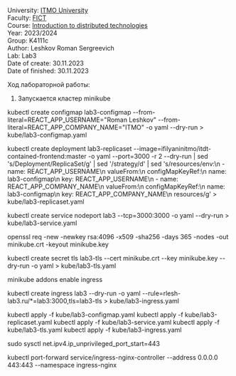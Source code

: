 University: [ITMO University](https://itmo.ru/ru/)  
Faculty: [FICT](https://fict.itmo.ru)  
Course: [Introduction to distributed technologies](https://github.com/itmo-ict-faculty/introduction-to-distributed-technologies)  
Year: 2023/2024  
Group: K4111c  
Author: Leshkov Roman Sergreevich  
Lab: Lab3  
Date of create: 30.11.2023  
Date of finished: 30.11.2023  

Ход лабораторной работы:

1. Запускается кластер minikube

kubectl create configmap lab3-configmap --from-literal=REACT_APP_USERNAME="Roman Leshkov"  --from-literal=REACT_APP_COMPANY_NAME="ITMO" -o yaml --dry-run > kube/lab3-configmap.yaml

kubectl create deployment lab3-replicaset --image=ifilyaninitmo/itdt-contained-frontend:master -o yaml --port=3000 -r 2 --dry-run | sed 's/Deployment/ReplicaSet/g' | sed '/strategy/d' | sed 's/resources/env:\n        - name: REACT_APP_USERNAME\n          valueFrom:\n            configMapKeyRef:\n              name: lab3-configmap\n              key: REACT_APP_USERNAME\n        - name: REACT_APP_COMPANY_NAME\n          valueFrom:\n            configMapKeyRef:\n              name: lab3-configmap\n              key: REACT_APP_COMPANY_NAME\n        resources/g' > kube/lab3-replicaset.yaml


kubectl create service nodeport lab3 --tcp=3000:3000 -o yaml --dry-run > kube/lab3-service.yaml

openssl req -new -newkey rsa:4096 -x509 -sha256 -days 365 -nodes -out minikube.crt -keyout minikube.key

kubectl create secret tls lab3-tls --cert minikube.crt --key minikube.key --dry-run -o yaml > kube/lab3-tls.yaml

minikube addons enable ingress

kubectl create ingress lab3 --dry-run -o yaml --rule=rlesh-lab3.ru/*=lab3:3000,tls=lab3-tls > kube/lab3-ingress.yaml

kubectl apply -f kube/lab3-configmap.yaml
kubectl apply -f kube/lab3-replicaset.yaml
kubectl apply -f kube/lab3-service.yaml
kubectl apply -f kube/lab3-tls.yaml
kubectl apply -f kube/lab3-ingress.yaml

sudo sysctl net.ipv4.ip_unprivileged_port_start=443

kubectl port-forward service/ingress-nginx-controller --address 0.0.0.0 443:443 --namespace ingress-nginx

